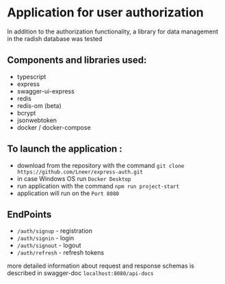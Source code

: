 # Application for user authorization

In addition to the authorization functionality, a library for data management in the radish database was tested

## Components and libraries used: 
- typescript
- express
- swagger-ui-express
- redis
- redis-om (beta)
- bcrypt
- jsonwebtoken
- docker / docker-compose

## To launch the application :
- download from the repository with the command
  ```git clone https://github.com/Lneer/express-auth.git```
- in case Windows OS run `Docker Desktop`
- run application with the command
  ```npm run project-start ```
- application will run on the `Port 8080`

## EndPoints 

- `/auth/signup` - registration 
- `/auth/signin` - login 
- `/auth/signout` - logout 
- `/auth/refresh` - refresh tokens 

more detailed information about request and response schemas is described in swagger-doc
`localhost:8080/api-docs`